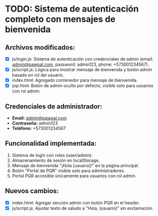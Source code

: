 # TODO: Sistema de autenticación completo con mensajes de bienvenida

## Archivos modificados:
- [x] js/login.js: Sistema de autenticación con credenciales de admin (email: admin@pawpal.com, password: admin123, phone: +573001234567).
- [x] js/script.js: Lógica para mostrar mensaje de bienvenida y botón admin basado en rol del usuario.
- [x] index.html: Agregado contenedor para mensaje de bienvenida.
- [x] pqr.html: Botón de admin oculto por defecto, visible solo para usuarios con rol admin.

## Credenciales de administrador:
- **Email:** admin@pawpal.com
- **Contraseña:** admin123
- **Teléfono:** +573001234567

## Funcionalidad implementada:
1. Sistema de login con roles (user/admin).
2. Almacenamiento de sesión en localStorage.
3. Mensaje de bienvenida "¡Hola [usuario]!" en la página principal.
4. Botón "Portal de PQR" visible solo para administradores.
5. Portal PQR accesible únicamente para usuarios con rol admin.

## Nuevos cambios:
- [x] index.html: Agregar sección admin con botón PQR en el header.
- [x] js/script.js: Ajustar texto de saludo a "Hola, (usuario)" sin exclamación.
